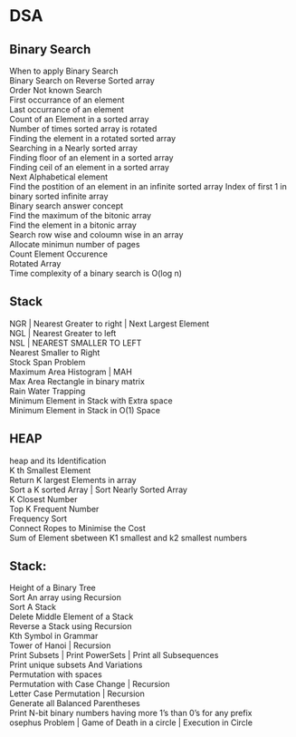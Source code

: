 # DSA

## Binary Search <br>
When to apply Binary Search <br>
Binary Search on Reverse Sorted array<br>
Order Not known Search <br>
First occurrance of an element <br>
Last occurrance of an element <br>
Count of an Element in a sorted array <br>
Number of times sorted array is rotated <br>
Finding the element in a rotated sorted array <br>
Searching in a Nearly sorted array <br>
Finding floor of an element in a sorted array <br>
Finding ceil of an element in a sorted array <br>
Next Alphabetical element <br>
Find the postition of an element in an infinite sorted array
Index of first 1 in binary sorted infinite array <br>
Binary search answer concept <br>
Find the maximum of the bitonic array <br>
Find the element in a bitonic array <br>
Search row wise and coloumn wise in an array <br>
Allocate minimun number of pages <br>
Count Element Occurence <br>
Rotated Array <br>
Time complexity of a binary search is O(log n) <br>

## Stack
NGR | Nearest Greater to right | Next Largest Element <br>
NGL | Nearest Greater to left <br>
NSL | NEAREST SMALLER TO LEFT <br>
Nearest Smaller to Right <br>
Stock Span Problem <br>
Maximum Area Histogram | MAH <br>
 Max Area Rectangle in binary matrix <br>
Rain Water Trapping <br>
Minimum Element in Stack with Extra space <br>
Minimum Element in Stack in O(1) Space <br>

## HEAP 
heap and its Identification <br>
K th Smallest Element <br>
Return K largest Elements in array <br>
Sort a K sorted Array | Sort Nearly Sorted Array <br>
K Closest Number <br>
Top K Frequent Number <br>
Frequency Sort <br>
Connect Ropes to Minimise the Cost <br>
Sum of Element sbetween K1 smallest and k2 smallest numbers <br>


## Stack:
Height of a Binary Tree <br>
Sort An array using Recursion <br>
Sort A Stack <br>
Delete Middle Element of a Stack <br>
Reverse a Stack using Recursion <br>
Kth Symbol in Grammar <br>
Tower of Hanoi | Recursion <br>
Print Subsets | Print PowerSets | Print all Subsequences <br>
Print unique subsets And Variations <br>
Permutation with spaces <br>
Permutation with Case Change | Recursion <br>
Letter Case Permutation | Recursion <br>
Generate all Balanced Parentheses <br>
Print N-bit binary numbers having more 1’s than 0’s for any prefix <br>
osephus Problem | Game of Death in a circle | Execution in Circle <br>



















